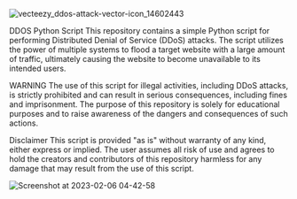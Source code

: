 ![vecteezy_ddos-attack-vector-icon_14602443](https://user-images.githubusercontent.com/108170990/216836343-7289d344-12e7-4a7d-afc5-da1d671f6b76.jpg)




DDOS Python Script
This repository contains a simple Python script for performing Distributed Denial of Service (DDoS) attacks. The script utilizes the power of multiple systems to flood a target website with a large amount of traffic, ultimately causing the website to become unavailable to its intended users.

WARNING
The use of this script for illegal activities, including DDoS attacks, is strictly prohibited and can result in serious consequences, including fines and imprisonment. The purpose of this repository is solely for educational purposes and to raise awareness of the dangers and consequences of such actions.

Disclaimer
This script is provided "as is" without warranty of any kind, either express or implied. The user assumes all risk of use and agrees to hold the creators and contributors of this repository harmless for any damage that may result from the use of this script.

![Screenshot at 2023-02-06 04-42-58](https://user-images.githubusercontent.com/108170990/216835959-01e01e92-4b79-4935-8fff-6d1775f32f4e.png)
